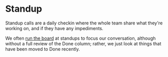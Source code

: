 # Standup

Standup calls are a daily checkin where the whole team share what they're working on, and if they have any impediments.

We often [run the board](running-the-board.md) at standups to focus our conversation, although without a full review of the Done column; rather, we just look at things that have been moved to Done recently.

